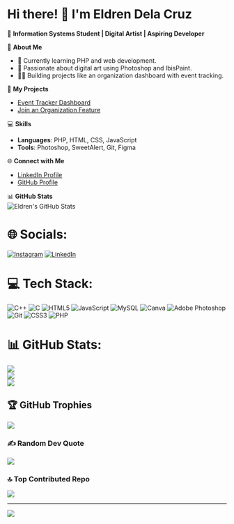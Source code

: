 # Hi there! 👋 I'm Eldren Dela Cruz  
🚀 **Information Systems Student | Digital Artist | Aspiring Developer**

🎨 **About Me**  
- 🌱 Currently learning PHP and web development.  
- 🎨 Passionate about digital art using Photoshop and IbisPaint.  
- 👨‍💻 Building projects like an organization dashboard with event tracking.  

📂 **My Projects**  
- [Event Tracker Dashboard](#)  
- [Join an Organization Feature](#)  

💻 **Skills**  
- **Languages**: PHP, HTML, CSS, JavaScript  
- **Tools**: Photoshop, SweetAlert, Git, Figma  

🌐 **Connect with Me**  
- [LinkedIn Profile](https://www.linkedin.com/in/eldren-dela-cruz-8a0858335)  
- [GitHub Profile](https://github.com/eldrendelacruz)

📊 **GitHub Stats**  
![Eldren's GitHub Stats](https://github-readme-stats.vercel.app/api?username=eldrendelacruz&show_icons=true)
# 🌐 Socials:
[![Instagram](https://img.shields.io/badge/Instagram-%23E4405F.svg?logo=Instagram&logoColor=white)](https://instagram.com/https://www.instagram.com/___secree?igsh=MWVwZTNtM) [![LinkedIn](https://img.shields.io/badge/LinkedIn-%230077B5.svg?logo=linkedin&logoColor=white)]([www.linkedin.com/in/eldren-dela-cruz-8a0858335]) 

# 💻 Tech Stack:
![C++](https://img.shields.io/badge/c++-%2300599C.svg?style=for-the-badge&logo=c%2B%2B&logoColor=white) ![C](https://img.shields.io/badge/c-%2300599C.svg?style=for-the-badge&logo=c&logoColor=white) ![HTML5](https://img.shields.io/badge/html5-%23E34F26.svg?style=for-the-badge&logo=html5&logoColor=white) ![JavaScript](https://img.shields.io/badge/javascript-%23323330.svg?style=for-the-badge&logo=javascript&logoColor=%23F7DF1E) ![MySQL](https://img.shields.io/badge/mysql-4479A1.svg?style=for-the-badge&logo=mysql&logoColor=white) ![Canva](https://img.shields.io/badge/Canva-%2300C4CC.svg?style=for-the-badge&logo=Canva&logoColor=white) ![Adobe Photoshop](https://img.shields.io/badge/adobe%20photoshop-%2331A8FF.svg?style=for-the-badge&logo=adobe%20photoshop&logoColor=white) ![Git](https://img.shields.io/badge/git-%23F05033.svg?style=for-the-badge&logo=git&logoColor=white) ![CSS3](https://img.shields.io/badge/css3-%231572B6.svg?style=for-the-badge&logo=css3&logoColor=white) ![PHP](https://img.shields.io/badge/php-%23777BB4.svg?style=for-the-badge&logo=php&logoColor=white)
# 📊 GitHub Stats:
![](https://github-readme-stats.vercel.app/api?username=secre-alt&theme=dark&hide_border=false&include_all_commits=false&count_private=false)<br/>
![](https://github-readme-streak-stats.herokuapp.com/?user=secre-alt&theme=dark&hide_border=false)<br/>
![](https://github-readme-stats.vercel.app/api/top-langs/?username=secre-alt&theme=dark&hide_border=false&include_all_commits=false&count_private=false&layout=compact)

## 🏆 GitHub Trophies
![](https://github-profile-trophy.vercel.app/?username=secre-alt&theme=radical&no-frame=false&no-bg=false&margin-w=4)

### ✍️ Random Dev Quote
![](https://quotes-github-readme.vercel.app/api?type=horizontal&theme=radical)

### 🔝 Top Contributed Repo
![](https://github-contributor-stats.vercel.app/api?username=secre-alt&limit=5&theme=dark&combine_all_yearly_contributions=true)

---
[![](https://visitcount.itsvg.in/api?id=secre-alt&icon=0&color=0)](https://visitcount.itsvg.in)

<!-- Proudly created with GPRM ( https://gprm.itsvg.in ) -->
